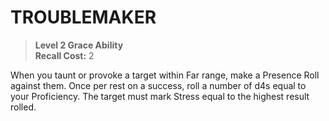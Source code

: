 ﻿# TROUBLEMAKER

> **Level 2 Grace Ability**  
> **Recall Cost:** 2

When you taunt or provoke a target within Far range, make a Presence Roll against them. Once per rest on a success, roll a number of d4s equal to your Proficiency. The target must mark Stress equal to the highest result rolled.
